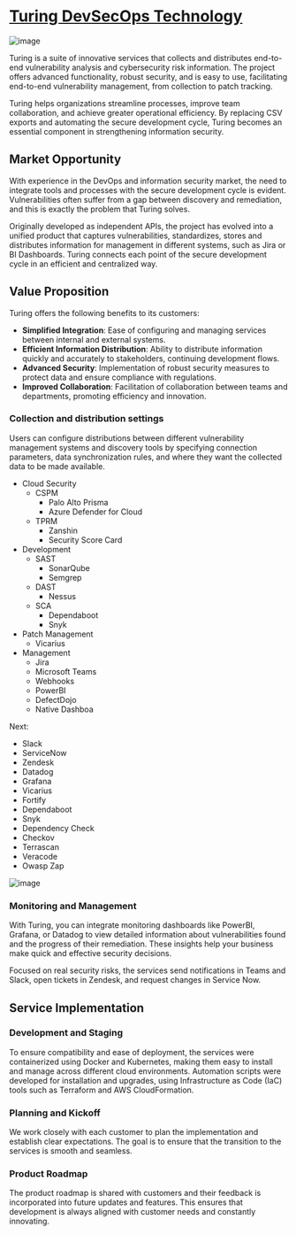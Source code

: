 # [**Turing DevSecOps Technology**](https://turingtec.framer.website/)

![image](https://github.com/user-attachments/assets/f6094881-7764-421f-9dad-8d356c6ce1d8)

Turing is a suite of innovative services that collects and distributes end-to-end vulnerability analysis and cybersecurity risk information. The project offers advanced functionality, robust security, and is easy to use, facilitating end-to-end vulnerability management, from collection to patch tracking.

Turing helps organizations streamline processes, improve team collaboration, and achieve greater operational efficiency. By replacing CSV exports and automating the secure development cycle, Turing becomes an essential component in strengthening information security.

## **Market Opportunity**

With experience in the DevOps and information security market, the need to integrate tools and processes with the secure development cycle is evident. Vulnerabilities often suffer from a gap between discovery and remediation, and this is exactly the problem that Turing solves.

Originally developed as independent APIs, the project has evolved into a unified product that captures vulnerabilities, standardizes, stores and distributes information for management in different systems, such as Jira or BI Dashboards. Turing connects each point of the secure development cycle in an efficient and centralized way.

## **Value Proposition**

Turing offers the following benefits to its customers:

- **Simplified Integration**: Ease of configuring and managing services between internal and external systems.
- **Efficient Information Distribution**: Ability to distribute information quickly and accurately to stakeholders, continuing development flows.
- **Advanced Security**: Implementation of robust security measures to protect data and ensure compliance with regulations.
- **Improved Collaboration**: Facilitation of collaboration between teams and departments, promoting efficiency and innovation.

### **Collection and distribution settings**

Users can configure distributions between different vulnerability management systems and discovery tools by specifying connection parameters, data synchronization rules, and where they want the collected data to be made available. 

- Cloud Security
    - CSPM
        - Palo Alto Prisma
        - Azure Defender for Cloud
    - TPRM
        - Zanshin
        - Security Score Card
- Development
    - SAST
        - SonarQube
        - Semgrep
    - DAST
        - Nessus
    - SCA
        - Dependaboot
        - Snyk
- Patch Management
    - Vicarius
- Management
    - Jira
    - Microsoft Teams
    - Webhooks
    - PowerBI
    - DefectDojo
    - Native Dashboa

Next:
- Slack
- ServiceNow
- Zendesk
- Datadog
- Grafana
- Vicarius
- Fortify
- Dependaboot
- Snyk
- Dependency Check
- Checkov
- Terrascan
- Veracode
- Owasp Zap

![image](https://github.com/user-attachments/assets/c8c0d218-e06a-40dc-ae85-f6784e87b435)

### **Monitoring and Management**

With Turing, you can integrate monitoring dashboards like PowerBI, Grafana, or Datadog to view detailed information about vulnerabilities found and the progress of their remediation. These insights help your business make quick and effective security decisions.

Focused on real security risks, the services send notifications in Teams and Slack, open tickets in Zendesk, and request changes in Service Now.

## Service Implementation

### Development and Staging

To ensure compatibility and ease of deployment, the services were containerized using Docker and Kubernetes, making them easy to install and manage across different cloud environments. Automation scripts were developed for installation and upgrades, using Infrastructure as Code (IaC) tools such as Terraform and AWS CloudFormation.

### Planning and Kickoff

We work closely with each customer to plan the implementation and establish clear expectations. The goal is to ensure that the transition to the services is smooth and seamless.

### Product Roadmap

The product roadmap is shared with customers and their feedback is incorporated into future updates and features. This ensures that development is always aligned with customer needs and constantly innovating.
